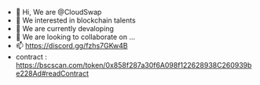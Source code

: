 - 👋 Hi, We are @CloudSwap
- 👀 We interested in blockchain talents
- 🌱 We are currently devaloping
- 💞️ We are looking to collaborate on ...
- 📫 https://discord.gg/fzhs7GKw4B
- contract : https://bscscan.com/token/0x858f287a30f6A098f122628938C260939be228Ad#readContract
<!---
CloudSwap/CloudSwap is a ✨ special ✨ repository because its `README.md` (this file) appears on your GitHub profile.
You can click the Preview link to take a look at your changes.
--->
